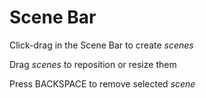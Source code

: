 # Scene Bar

Click-drag in the Scene Bar to create *scenes*

Drag *scenes* to reposition or resize them

Press BACKSPACE to remove selected *scene*
